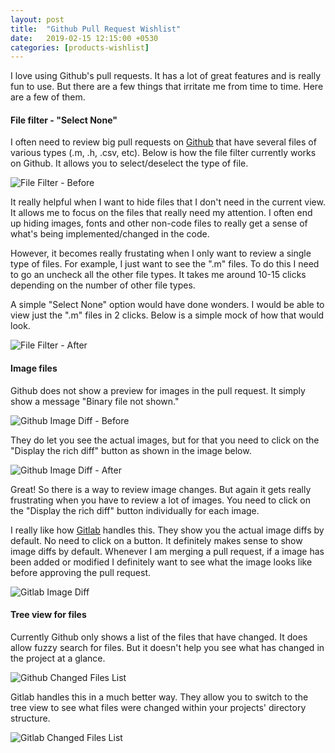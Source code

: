 ```yaml
---
layout: post
title:  "Github Pull Request Wishlist"
date:   2019-02-15 12:15:00 +0530
categories: [products-wishlist]
---
```


I love using Github's pull requests. It has a lot of great features and is really fun to use. But there are a few things that irritate me from time to time. Here are a few of them.

#### File filter - "Select None"

I often need to review big pull requests on <a href="https://github.com">Github</a>  that have
several files of various types (.m, .h, .csv, etc). Below is how the file filter currently works on Github. It allows you to select/deselect the type of file.

![File Filter - Before](/static/img/github-pull-request-1.jpg)

It really helpful when I want to hide files that I don't need in the current view. It allows me to focus on the files that really need my attention. I often end up hiding images, fonts and other non-code files to really get a sense of what's being implemented/changed in the code.

However, it becomes really frustating when I only want to review a single type of files. For example, I just want to see the ".m" files. To do this I need to go an uncheck all the other file types. It takes me around 10-15 clicks depending on the number of other file types.

A simple "Select None" option would have done wonders. I would be able to view just the ".m" files in 2 clicks. Below is a simple mock of how that would look.

![File Filter - After](/static/img/github-pull-request-2.jpg)

#### Image files

Github does not show a preview for images in the pull request. It simply show a message "Binary file not shown."

![Github Image Diff - Before](/static/img/github-pull-request-images-1.jpg)

They do let you see the actual images, but for that you need to click on the "Display the rich diff" button as shown in the image below.

![Github Image Diff - After](/static/img/github-pull-request-images-2.jpg)

Great! So there is a way to review image changes. But again it gets really frustrating when you have to review a lot of images. You need to click on the "Display the rich diff" button individually for each image.

I really like how <a href="https://gitlab.com">Gitlab</a> handles this. They show you the actual image diffs by default. No need to click on a button. It definitely makes sense to show image diffs by default. Whenever I am merging a pull request, if a image has been added or modified I definitely want to see what the image looks like before approving the pull request.

![Gitlab Image Diff](/static/img/github-pull-request-images-3.jpg)

#### Tree view for files

Currently Github only shows a list of the files that have changed. It does allow fuzzy search for files. But it doesn't help you see what has changed in the project at a glance.

![Github Changed Files List](/static/img/github-pull-request-tree-1.jpg)

Gitlab handles this in a much better way. They allow you to switch to the tree view to see what files were changed within your projects' directory structure.

![Gitlab Changed Files List](/static/img/github-pull-request-tree-2.jpg)